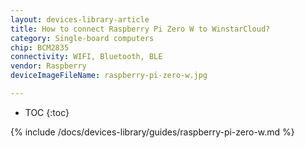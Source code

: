 ```yaml
---
layout: devices-library-article
title: How to connect Raspberry Pi Zero W to WinstarCloud?
category: Single-board computers
chip: BCM2835
connectivity: WIFI, Bluetooth, BLE
vendor: Raspberry
deviceImageFileName: raspberry-pi-zero-w.jpg

---
```



* TOC
{:toc}

{% include /docs/devices-library/guides/raspberry-pi-zero-w.md %}